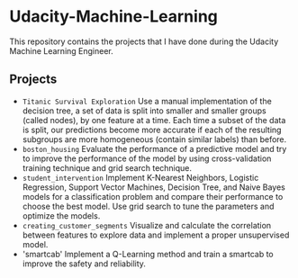 # Udacity-Machine-Learning
This repository contains the projects that I have done during the Udacity Machine Learning Engineer.

## Projects
- `Titanic Survival Exploration` Use a manual implementation of the decision tree, a set of data is split into smaller and smaller groups (called nodes), by one feature at a time. Each time a subset of the data is split, our predictions become more accurate if each of the resulting subgroups are more homogeneous (contain similar labels) than before.
- `boston_housing` Evaluate the performance of a predictive model and try to improve the performance of the model by using cross-validation training technique and grid search technique.
- `student_intervention` Implement K-Nearest Neighbors, Logistic Regression, Support Vector Machines, Decision Tree, and Naive Bayes models for a classification problem and compare their performance to choose the best model. Use grid search to tune the parameters and optimize the models.
- `creating_customer_segments` Visualize and calculate the correlation between features to explore data and implement a proper unsupervised model.
- 'smartcab' Implement a Q-Learning method and train a smartcab to improve the safety and reliability.
